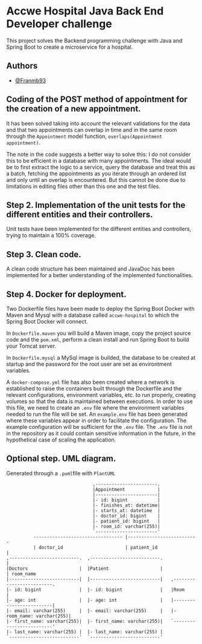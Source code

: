 # Accwe Hospital Java Back End Developer challenge

This project solves the Backend programming challenge with Java and Spring Boot to create a microservice for a hospital.

## Authors

- [@Franmb93](https://www.github.com/franmb93)

## Coding of the POST method of appointment for the creation of a new appointment.
It has been solved taking into account the relevant validations for the data and that two appointments can overlap in time and in the same room through the `Appointment` model function, `overlaps(Appointment appointment)`.

The note in the code suggests a better way to solve this:
I do not consider this to be efficient in a database with many appointments. The ideal would be to first extract the logic to a service, query the database and treat this as a batch, fetching the appointments as you iterate through an ordered list and only until an overlap is encountered. But this cannot be done due to limitations in editing files other than this one and the test files.

## Step 2. Implementation of the unit tests for the different entities and their controllers.
Unit tests have been implemented for the different entities and controllers, trying to maintain a 100% coverage.

## Step 3. Clean code.
A clean code structure has been maintained and JavaDoc has been implemented for a better understanding of the implemented functionalities.

## Step 4. Docker for deployment.
Two Dockerfile files have been made to deploy the Spring Boot Docker with Maven and Mysql with a database called `accwe-hospital` to which the Spring Boot Docker will connect.

In `Dockerfile.maven` you will build a Maven image, copy the project source code and the `pom.xml`, perform a clean install and run Spring Boot to build your Tomcat server.

In `Dockerfile.mysql` a MySql image is builded, the database to be created at startup and the password for the root user are set as environtment variables.


A `docker-compose.yml` file has also been created where a network is established to raise the containers built through the Dockerfile and the relevant configurations, environment variables, etc. to run properly, creating volumes so that the data is maintained between executions.
In order to use this file, we need to create an `.env` file where the environment variables needed to run the file will be set. An `example.env` file has been generated where these variables appear in order to facilitate the configuration. The example configuration will be sufficient for the `.env` file. The `.env` file is not in the repository as it could contain sensitive information in the future, in the hypothetical case of scaling the application.

## Optional step. UML diagram.
Generated through a `.puml`file with `PlantUML`

```
                                ,-----------------------.                               
                                |Appointment            |                               
                                |-----------------------|                               
                                |- id: bigint           |                               
                                |- finishes_at: datetime|                               
                                |- starts_at: datetime  |                               
                                |- doctor_id: bigint    |                               
                                |- patient_id: bigint   |                               
                                |- room_id: varchar(255)|                               
                                `-----------------------'                               
          --------------------------------- |--------------------------                
          | doctor_id                       | patient_id              |                 
,--------------------------.  ,--------------------------.            |                 
|Doctors                   |  |Patient                   |            | room_name                 
|--------------------------|  |--------------------------|   ,-------------------------.
|- id: bigint              |  |- id: bigint              |   |Room                     |
|- age: int                |  |- age: int                |   |-------------------------|
|- email: varchar(255)     |  |- email: varchar(255)     |   |- room_name: varchar(255)|
|- first_name: varchar(255)|  |- first_name: varchar(255)|   `-------------------------'
|- last_name: varchar(255) |  |- last_name: varchar(255) |                              
`--------------------------'  `--------------------------'                              
```

